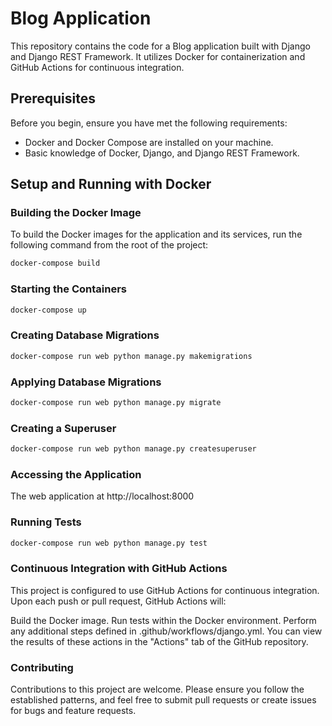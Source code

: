 # Blog Application

This repository contains the code for a Blog application built with Django and Django REST Framework. It utilizes Docker for containerization and GitHub Actions for continuous integration.

## Prerequisites

Before you begin, ensure you have met the following requirements:
- Docker and Docker Compose are installed on your machine.
- Basic knowledge of Docker, Django, and Django REST Framework.

## Setup and Running with Docker

### Building the Docker Image

To build the Docker images for the application and its services, run the following command from the root of the project:

```bash
docker-compose build
```
### Starting the Containers

```bash
docker-compose up
```

### Creating Database Migrations
```bash
docker-compose run web python manage.py makemigrations
```
### Applying Database Migrations
```bash
docker-compose run web python manage.py migrate
```
### Creating a Superuser
```bash
docker-compose run web python manage.py createsuperuser
```
### Accessing the Application

The web application at http://localhost:8000

### Running Tests
```bash
docker-compose run web python manage.py test
```
### Continuous Integration with GitHub Actions

This project is configured to use GitHub Actions for continuous integration. Upon each push or pull request, GitHub Actions will:

Build the Docker image.
Run tests within the Docker environment.
Perform any additional steps defined in .github/workflows/django.yml.
You can view the results of these actions in the "Actions" tab of the GitHub repository.


### Contributing

Contributions to this project are welcome. Please ensure you follow the established patterns, and feel free to submit pull requests or create issues for bugs and feature requests.


